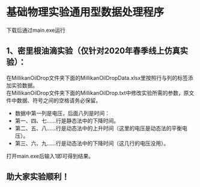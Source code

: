 # 基础物理实验通用型数据处理程序

下载后通过main.exe运行

1、密里根油滴实验（仅针对2020年春季线上仿真实验）：<br>
--
在MillikanOilDrop文件夹下面的MillikanOilDropData.xlsx里按照行与列的标签添加实验数据。<br>
在MillikanOilDrop文件夹下面的MillikanOilDrop.txt中修改实验所需的参数，原文件中数据、符号之间的空格请务必保留。<br>
* 数据中第一列是电压，后面八列是时间：<br>
* 第一、四、七……行是静态法中的下降时间。<br>
* 第二、五、八……行是动态法中的上升时间（这里的电压是动态法的平衡电压）。<br>
* 第三、六、九……行是动态法中的下降时间（这几行的电压没用）。<br>

打开main.exe后输入1即可得到结果。<br>

助大家实验顺利！
---
